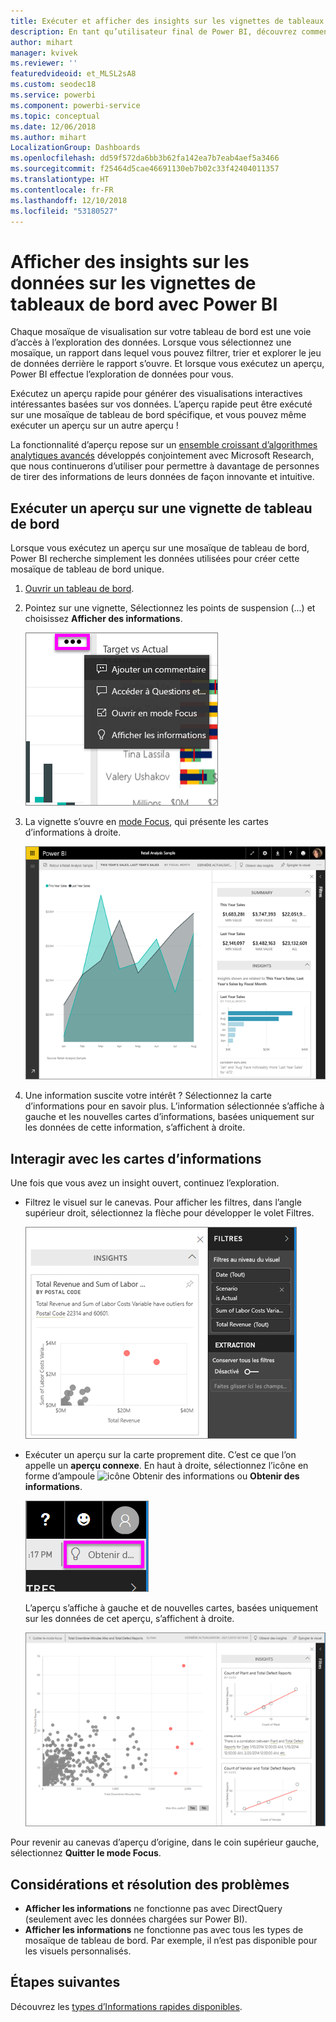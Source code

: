 ```yaml
---
title: Exécuter et afficher des insights sur les vignettes de tableaux de bord
description: En tant qu’utilisateur final de Power BI, découvrez comment obtenir des insights sur vos vignettes de tableaux de bord.
author: mihart
manager: kvivek
ms.reviewer: ''
featuredvideoid: et_MLSL2sA8
ms.custom: seodec18
ms.service: powerbi
ms.component: powerbi-service
ms.topic: conceptual
ms.date: 12/06/2018
ms.author: mihart
LocalizationGroup: Dashboards
ms.openlocfilehash: dd59f572da6bb3b62fa142ea7b7eab4aef5a3466
ms.sourcegitcommit: f25464d5cae46691130eb7b02c33f42404011357
ms.translationtype: HT
ms.contentlocale: fr-FR
ms.lasthandoff: 12/10/2018
ms.locfileid: "53180527"
---
```

# <a name="view-data-insights-on-dashboard-tiles-with-power-bi"></a>Afficher des insights sur les données sur les vignettes de tableaux de bord avec Power BI
Chaque mosaïque de visualisation sur votre tableau de bord est une voie d’accès à l’exploration des données. Lorsque vous sélectionnez une mosaïque, un rapport dans lequel vous pouvez filtrer, trier et explorer le jeu de données derrière le rapport s’ouvre. Et lorsque vous exécutez un aperçu, Power BI effectue l’exploration de données pour vous.

Exécutez un aperçu rapide pour générer des visualisations interactives intéressantes basées sur vos données. L’aperçu rapide peut être exécuté sur une mosaïque de tableau de bord spécifique, et vous pouvez même exécuter un aperçu sur un autre aperçu !

La fonctionnalité d’aperçu repose sur un [ensemble croissant d’algorithmes analytiques avancés](end-user-insight-types.md) développés conjointement avec Microsoft Research, que nous continuerons d’utiliser pour permettre à davantage de personnes de tirer des informations de leurs données de façon innovante et intuitive.

## <a name="run-insights-on-a-dashboard-tile"></a>Exécuter un aperçu sur une vignette de tableau de bord
Lorsque vous exécutez un aperçu sur une mosaïque de tableau de bord, Power BI recherche simplement les données utilisées pour créer cette mosaïque de tableau de bord unique. 

1. [Ouvrir un tableau de bord](end-user-dashboards.md).
2. Pointez sur une vignette, Sélectionnez les points de suspension (...) et choisissez **Afficher des informations**. 

    ![Mode de menu Points de suspension](./media/end-user-insights/power-bi-hover.png)


3. La vignette s’ouvre en [mode Focus](end-user-focus.md), qui présente les cartes d’informations à droite.    
   
    ![Mode focus](./media/end-user-insights/pbi-insights-tile.png)    
4. Une information suscite votre intérêt ? Sélectionnez la carte d’informations pour en savoir plus. L’information sélectionnée s’affiche à gauche et les nouvelles cartes d’informations, basées uniquement sur les données de cette information, s’affichent à droite.    

 ## <a name="interact-with-the-insight-cards"></a>Interagir avec les cartes d’informations
Une fois que vous avez un insight ouvert, continuez l’exploration.

   * Filtrez le visuel sur le canevas.  Pour afficher les filtres, dans l’angle supérieur droit, sélectionnez la flèche pour développer le volet Filtres.

     ![aperçu et menu Filtres développé](./media/end-user-insights/power-bi-insights-on-insights.png)
   
   * Exécuter un aperçu sur la carte proprement dite. C’est ce que l’on appelle un **aperçu connexe**. En haut à droite, sélectionnez l’icône en forme d’ampoule ![icône Obtenir des informations](./media/end-user-insights/power-bi-bulb-icon.png) ou **Obtenir des informations**.
     
     ![barre de menus affichant l’icône Obtenir des informations](./media/end-user-insights/power-bi-autoinsights-tile.png)
     
     L’aperçu s’affiche à gauche et de nouvelles cartes, basées uniquement sur les données de cet aperçu, s’affichent à droite.
     
     ![informations sur les informations](./media/end-user-insights/power-bi-insights-on-insights-new.png)

Pour revenir au canevas d’aperçu d’origine, dans le coin supérieur gauche, sélectionnez **Quitter le mode Focus**.

## <a name="considerations-and-troubleshooting"></a>Considérations et résolution des problèmes
- **Afficher les informations** ne fonctionne pas avec DirectQuery (seulement avec les données chargées sur Power BI).
- **Afficher les informations** ne fonctionne pas avec tous les types de mosaïque de tableau de bord. Par exemple, il n’est pas disponible pour les visuels personnalisés.<!--[custom visuals](end-user-custom-visuals.md)-->


## <a name="next-steps"></a>Étapes suivantes
Découvrez les [types d’Informations rapides disponibles](end-user-insight-types.md).

